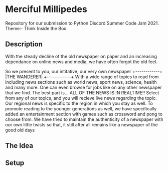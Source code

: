 # Merciful Millipedes

Repository for our submission to Python Discord Summer Code Jam 2021. Theme:- Think Inside the Box

## Description
With the steady decline of the old newspaper on paper and an increasing dependance on online news and media, we have often forgot the old feel.

So we present to you, our intitative, our very own newspaper
                    +------------+
                    |THE WANDERER|
                    +------------+
With a wide range of topics to read from including news sections such as world news, sport news, science, health and many more. One can even browse for jobs like on any other newspaper that we find.
The best part is... ALL OF THE NEWS IS IN REALTIME!! Select from any of our topics, and you will recieve live news regarding the topic.
Our regional news is specific to the region in which you stay as well.
To promote reading to the younger generations as well, we have specifically added an entertainment section with games such as crossword and pong to choose from.
We have tried to maintain the authenticity of a newspaper with our own little twists so that, it still after all remains like a newspaper of the good old days

## The Idea



## Setup
